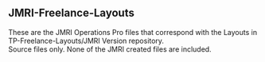 ## JMRI-Freelance-Layouts  
These are the JMRI Operations Pro files that correspond with the Layouts in TP-Freelance-Layouts/JMRI Version repository.  
Source files only. None of the JMRI created files are included.  
